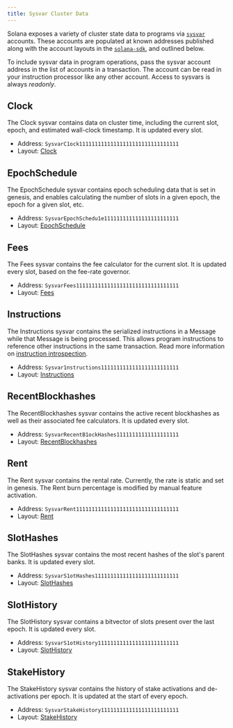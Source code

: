 ```yaml
---
title: Sysvar Cluster Data
---
```


Solana exposes a variety of cluster state data to programs via
[`sysvar`](terminology.md#sysvar) accounts. These accounts are populated at
known addresses published along with the account layouts in the
[`solana-sdk`](https://docs.rs/solana-sdk/VERSION_FOR_DOCS_RS/solana_sdk/sysvar/index.html),
and outlined below.

To include sysvar data in program operations, pass the sysvar account address in
the list of accounts in a transaction. The account can be read in your
instruction processor like any other account. Access to sysvars is always
*readonly*.

## Clock

The Clock sysvar contains data on cluster time, including the current slot,
epoch, and estimated wall-clock timestamp. It is updated every slot.

- Address: `SysvarC1ock11111111111111111111111111111111`
- Layout: [Clock](https://docs.rs/solana-sdk/VERSION_FOR_DOCS_RS/solana_sdk/sysvar/clock/struct.Clock.html)

## EpochSchedule

The EpochSchedule sysvar contains epoch scheduling data that is set in genesis,
and enables calculating the number of slots in a given epoch, the epoch for a
given slot, etc.

- Address: `SysvarEpochSchedu1e111111111111111111111111`
- Layout: [EpochSchedule](https://docs.rs/solana-sdk/VERSION_FOR_DOCS_RS/solana_sdk/sysvar/epoch_schedule/struct.EpochSchedule.html)

## Fees

The Fees sysvar contains the fee calculator for the current slot. It is updated
every slot, based on the fee-rate governor.

- Address: `SysvarFees111111111111111111111111111111111`
- Layout: [Fees](https://docs.rs/solana-sdk/VERSION_FOR_DOCS_RS/solana_sdk/sysvar/fees/struct.Fees.html)

## Instructions

The Instructions sysvar contains the serialized instructions in a Message while
that Message is being processed. This allows program instructions to reference
other instructions in the same transaction. Read more information on
[instruction introspection](implemented-proposals/instruction_introspection.md).

- Address: `Sysvar1nstructions1111111111111111111111111`
- Layout: [Instructions](https://docs.rs/solana-sdk/VERSION_FOR_DOCS_RS/solana_sdk/sysvar/instructions/type.Instructions.html)

## RecentBlockhashes

The RecentBlockhashes sysvar contains the active recent blockhashes as well as
their associated fee calculators. It is updated every slot.

- Address: `SysvarRecentB1ockHashes11111111111111111111`
- Layout: [RecentBlockhashes](https://docs.rs/solana-sdk/VERSION_FOR_DOCS_RS/solana_sdk/sysvar/recent_blockhashes/struct.RecentBlockhashes.html)

## Rent

The Rent sysvar contains the rental rate. Currently, the rate is static and set
in genesis. The Rent burn percentage is modified by manual feature activation.

- Address: `SysvarRent111111111111111111111111111111111`
- Layout: [Rent](https://docs.rs/solana-sdk/VERSION_FOR_DOCS_RS/solana_sdk/sysvar/rent/struct.Rent.html)

## SlotHashes

The SlotHashes sysvar contains the most recent hashes of the slot's parent
banks. It is updated every slot.

- Address: `SysvarS1otHashes111111111111111111111111111`
- Layout: [SlotHashes](https://docs.rs/solana-sdk/VERSION_FOR_DOCS_RS/solana_sdk/sysvar/slot_hashes/struct.SlotHashes.html)

## SlotHistory

The SlotHistory sysvar contains a bitvector of slots present over the last
epoch. It is updated every slot.

- Address: `SysvarS1otHistory11111111111111111111111111`
- Layout: [SlotHistory](https://docs.rs/solana-sdk/VERSION_FOR_DOCS_RS/solana_sdk/sysvar/slot_history/struct.SlotHistory.html)

## StakeHistory

The StakeHistory sysvar contains the history of stake activations and
de-activations per epoch. It is updated at the start of every epoch.

- Address: `SysvarStakeHistory1111111111111111111111111`
- Layout: [StakeHistory](https://docs.rs/solana-sdk/VERSION_FOR_DOCS_RS/solana_sdk/sysvar/stake_history/struct.StakeHistory.html)
